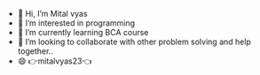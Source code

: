 - 👋 Hi, I’m Mital vyas
- 👀 I’m interested in programming
- 🌱 I’m currently learning BCA course
- 💞️ I’m looking to collaborate with other problem solving and help together..
- 😄 👉mitalvyas23👈
  

<!---
Mitalvyas23/Mitalvyas23 is a ✨ special ✨ repository because its `README.md` (this file) appears on your GitHub profile.
You can click the Preview link to take a look at your changes.
--->
